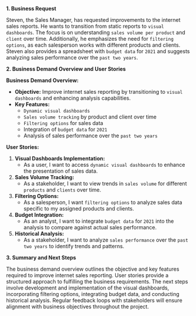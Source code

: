 **1. Business Request**

Steven, the Sales Manager, has requested improvements to the internet sales reports. He wants to transition from static reports to `visual dashboards`. The focus is on understanding `sales volume per product` and `client` over time. Additionally, he emphasizes the need for `filtering options`, as each salesperson works with different products and clients. Steven also provides a spreadsheet with `budget data` for `2021` and suggests analyzing sales performance over the `past two years`.

**2. Business Demand Overview and User Stories**

**Business Demand Overview:**
- **Objective:** Improve internet sales reporting by transitioning to `visual dashboards` and enhancing analysis capabilities.
- **Key Features:**
  - `Dynamic visual dashboards`
  - `Sales volume tracking` by product and client over time
  - `Filtering options` for sales data
  - Integration of `budget data` for `2021`
  - Analysis of sales performance over the `past two years`

**User Stories:**
1. **Visual Dashboards Implementation:**
   - As a user, I want to access `dynamic visual dashboards` to enhance the presentation of sales data.
2. **Sales Volume Tracking:**
   - As a stakeholder, I want to view trends in `sales volume` for different `products` and `clients` over time.
3. **Filtering Options:**
   - As a salesperson, I want `filtering options` to analyze sales data specific to my assigned products and clients.
4. **Budget Integration:**
   - As an analyst, I want to integrate `budget data` for `2021` into the analysis to compare against actual sales performance.
5. **Historical Analysis:**
   - As a stakeholder, I want to analyze `sales performance` over the `past two years` to identify trends and patterns.

**3. Summary and Next Steps**

The business demand overview outlines the objective and key features required to improve internet sales reporting. User stories provide a structured approach to fulfilling the business requirements. The next steps involve development and implementation of the visual dashboards, incorporating filtering options, integrating budget data, and conducting historical analysis. Regular feedback loops with stakeholders will ensure alignment with business objectives throughout the project.

